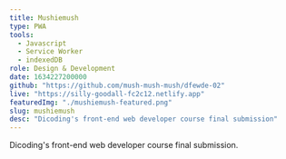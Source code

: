```yaml
---
title: Mushiemush
type: PWA
tools:
  - Javascript
  - Service Worker
  - indexedDB
role: Design & Development
date: 1634227200000
github: "https://github.com/mush-mush-mush/dfewde-02"
live: "https://silly-goodall-fc2c12.netlify.app"
featuredImg: "./mushiemush-featured.png"
slug: mushiemush
desc: "Dicoding's front-end web developer course final submission"
---
```


Dicoding's front-end web developer course final submission.
